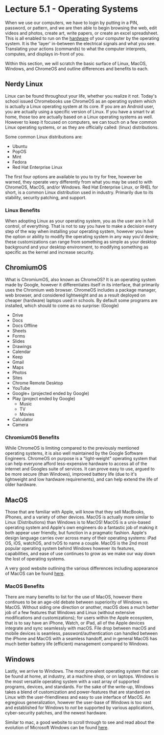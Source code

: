 # Lecture 5.1 - Operating Systems

When we use our computers, we have to login by putting in a PIN, password, or pattern, and we are then able to begin browsing the web, edit videos and photos, create art, write papers, or create an excel spreadsheet. This is all enabled to run on the [hardware](../hardware) of your computer by the operating system. It is the 'layer' in-between the electrical signals and what you see. Translating your actions (commands) to what the computer interprets, computes, and displays in-front of you.

Within this section, we will scratch the basic surface of Linux, MacOS, Windows, and ChromeOS and outline differences and benefits to each.

## Nerdy Linux

Linux can be found throughout your life, whether you realize it not. Today's school issued Chromebooks use ChromeOS as an operating system which is actually a Linux operating system at its core. If you are an Android user, you are actually using a specific version of Linux. If you have a smart tv at home, those too are actually based on a Linux operating systems as well. However to keep it focused on computers, we can touch on a few common Linux operating systems, or as they are officially called: (linux) distributions.

Some common Linux distributions are:

- Ubuntu
- PopOS
- Mint
- Fedora
- Red Hat Enterprise Linux

The first four options are available to you to try for free, however be warned, they operate very differently from what you may be used to with ChromeOS, MacOS, and/or Windows. Red Hat Enterprise Linux, or RHEL for short, is a common Linux distribution used in industry. Primarily due to its stability, security patching, and support.

### Linux Benefits

When adopting Linux as your operating system, you as the user are in full control, of everything. That is not to say you have to make a decision every step of the way when installing your operating system, however you have the option or ability to modify the operating system in any way you'd desire; these customizations can range from something as simple as your desktop background and your desktop environment, to modifying something as specific as the kernel and increase security.

## ChromiumOS

What is ChromiumOS, also known as ChromeOS? It is an operating system made by Google, however it differentiates itself in its interface, that primarily uses the Chromium web browser. ChromeOS includes a package manager, web browser, and considered lightweight and as a result deployed on cheaper (hardware) laptops used in schools. By default some programs are installed, which should to come as no surprise: (Google)

- Drive
- Docs
- Docs Offline
- Sheets
- Forms
- Slides
- Drawings
- Calendar
- Keep
- Gmail
- Maps
- Photos
- Sites
- Chrome Remote Desktop
- YouTube
- Google+ (projected ended by Google)
- Play (project ended by Google)
  - Music
  - TV
  - Movies
- Calculator
- Camera

### ChromiumOS Benefits

While ChromeOS is limiting compared to the previously mentioned operating systems, it is also well maintained by the Google Software Engineers. ChromeOS on purpose is a "light-weight" operating system that can help everyone afford less-expensive hardware to access all of the internet and Googles suite of services. It can prove easy to use, argued to be more secure (than Windows), improved battery life (due to it's lightweight and low hardware requirements), and can help extend the life of older hardware.

## MacOS

Those that are familiar with Apple, will know that they sell MacBooks, iPhones, and a variety of other devices. MacOS is actually more similar to Linux (Distributions) than Windows is to MacOS! MacOS is a unix-based operating system and Apple's own engineers do a fantastic job of making it  both appear user friendly, but function in a pragmatic fashion. Apple's design language carries over across many of their operating systems: iPad OS, iOS, watchOS, and tvOS to name a couple. MacOS is the 2nd most popular operating system behind Windows however its features, capabilities, and ease of use continues to grow as we make our way down the lost of operating systems.

A very good website outlining the various differences including appearance of MacOS can be found [here](https://setapp.com/how-to/full-list-of-all-macos-versions).

### MacOS Benefits

There are many benefits to list for the use of MacOS, however there continues to be an age-old debate between superiority of Windows vs. MacOS. Without siding one direction or another, macOS does a much better job of a few features that Windows and Linux (without extensive modifications and customizations); for users within the Apple ecosystem, that is to say have an iPhone, Watch, or iPad, all of the Apple devices integrate and sync seamlessly with macOS. File drop between macOS and mobile devices is seamless, password/authentication can handled between the iPhone and MacOS with a seamless handoff, and in general MacOS has much better battery life (efficient) management compared to Windows.

## Windows

Lastly, we arrive to Windows. The most prevalent operating system that can be found at home, at industry, at a machine shop, or on laptops. Windows is the most versatile operating system with a vast array of supported programs, devices, and standards. For the sake of the write-up, Windows takes a blend of customization and power-features that are standard on Linux with the user-friendliness and easy to use interface of MacOS. An egregious generalization, however the user-base of Windows is too vast and established for Windows to _not_ be supported by various applications, cyber-security patches, and the newest hardware.

Similar to mac, a good website to scroll through to see and read about the evolution of Microsoft Windows can be found [here](https://softwarekeep.com/blog/history-of-windows-operating-system).
